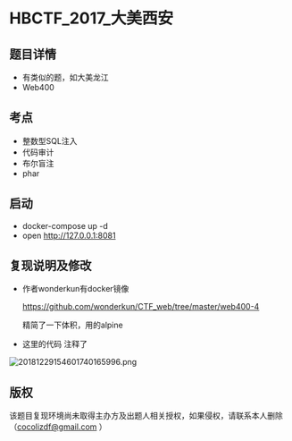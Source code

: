 # HBCTF_2017_大美西安



## 题目详情

* 有类似的题，如大美龙江
* Web400

## 考点

* 整数型SQL注入
* 代码审计
* 布尔盲注
* phar

## 启动

- docker-compose up -d
- open http://127.0.0.1:8081



## 复现说明及修改

* 作者wonderkun有docker镜像

  https://github.com/wonderkun/CTF_web/tree/master/web400-4

  精简了一下体积，用的alpine

* 这里的代码 注释了

![20181229154601740165996.png](http://image.cocoli.top/20181229154601740165996.png)



## 版权

该题目复现环境尚未取得主办方及出题人相关授权，如果侵权，请联系本人删除（cocolizdf@gmail.com ）